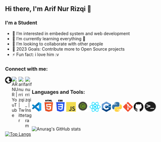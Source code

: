 ## Hi there, I'm Arif Nur Rizqi 👋

### I'm a Student

- 👀 I’m interested in embeded system and web development
- 🌱 I’m currently learning everything 🤣
- 💞️ I’m looking to collaborate with other people
- 🥅 2023 Goals: Contribute more to Open Source projects
- ⚡ Fun fact: i love him :v

### Connect with me:

[<img align="left" alt="Coming Soon" title="My Webpage" width="22px" src="https://raw.githubusercontent.com/iconic/open-iconic/master/svg/globe.svg" />][website]
[<img align="left" alt="ARNUR | YouTube" title="ARNUR | YouTube" width="22px" src="https://cdn.jsdelivr.net/npm/simple-icons@v3/icons/youtube.svg" />][youtube]
[<img align="left" alt="arifnurrizqi | Twitter" title="arifnurrizqi | Twitter" width="22px" src="https://cdn.jsdelivr.net/npm/simple-icons@v3/icons/twitter.svg" />][twitter]
[<img align="left" alt="arifnurrizqi_ | Instagram" title="aarrnnuurr | Instagram" width="22px" src="https://cdn.jsdelivr.net/npm/simple-icons@v3/icons/instagram.svg" />][instagram]

<br/>

### Languages and Tools:
<a href="https://code.visualstudio.com/" title="Visual Studio Code"><img src="icons/vscode.png" /></a>
<a href="https://id.wikipedia.org/wiki/HTML" title="Html"><img width="39px" src="icons/html.png" /></a>
<a href="https://en.wikipedia.org/wiki/CSS" title="Css"><img width="30px" src="icons/css.png" /></a>
<a href="https://en.wikipedia.org/wiki/JavaScript" title="Javascript"><img src="icons/javascript.png" /></a>
<a href="https://nodejs.org/" title="Nodejs"><img width="37px" src="icons/nodejs.png" /></a>
<a href="https://reactjs.org/" title="React"><img src="icons/react.png" /></a>
<a href="https://g.co/kgs/UgdoV1" title="C++"><img width="30px" margin="10px" src="icons/cpp.png" /></a>
<a href="https://www.python.org/" title="Python"><img src="icons/python.png" /></a>
<a href="https://git-scm.com/" title="Git"><img src="icons/git.png" /></a>
<a href="https://github.com/" title="GitHub"><img src="icons/github.png" /></a>
<a href="#" title="terminal"><img width="37px" src="icons/terminal.png" /></a>

<br/>


![Anurag's GitHub stats](https://github-readme-stats.vercel.app/api?username=arifnurrizqi&show_icons=true&theme=default)
<br/>
[![Top Langs](https://github-readme-stats.vercel.app/api/top-langs/?username=arifnurrizqi&layout=compact)](https://github.com/anuraghazra/github-readme-stats)

[website]: https://aarrnnuurr.netlify.app/error.html
[twitter]: https://twitter.com/arifnurrizqi
[youtube]: https://www.youtube.com/channel/UCArjaHdj-UV9FQZNL_aZgRg
[instagram]: https://instagram.com/arifnur.rizqi
<!---
arifnurrizqi/arifnurrizqi is a ✨ special ✨ repository because its `README.md` (this file) appears on your GitHub profile.
You can click the Preview link to take a look at your changes.
--->
